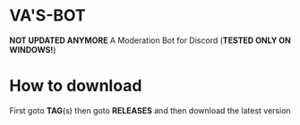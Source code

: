 # VA'S-BOT
<b>NOT UPDATED ANYMORE</b>
A Moderation Bot for Discord
(<b>TESTED ONLY ON WINDOWS!</b>)
# How to download
First goto <b>TAG</b>(s) then goto <b>RELEASES</b> and then download the latest version

